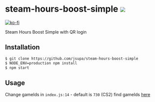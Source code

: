 # steam-hours-boost-simple <img src="https://visitor-badge.laobi.icu/badge?page_id=jsupa.steam-hours-boost-simple">

[![ko-fi](https://ko-fi.com/img/githubbutton_sm.svg)](https://ko-fi.com/jsupa)

Steam Hours Boost Simple with QR login

## Installation

```sh
$ git clone https://github.com/jsupa/steam-hours-boost-simple
$ NODE_ENV=production npm install
$ npm start
```

## Usage

Change gameIds in `index.js:14` - default is `730` (CS2) find gameIds [here](https://steamdb.info/)
